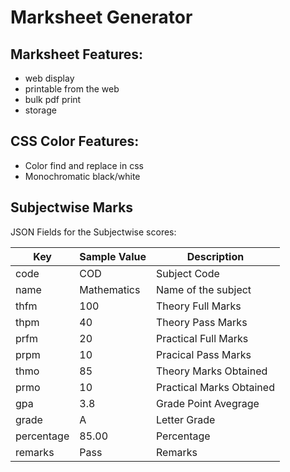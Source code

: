 # Marksheet Generator
## Marksheet Features:
- web display
- printable from the web
- bulk pdf print
- storage

## CSS Color Features:
- Color find and replace in css
- Monochromatic black/white

## Subjectwise Marks

JSON Fields for the Subjectwise scores:

| Key         | Sample Value | Description |
|-------------|--------------|-------------|
| code        | COD          | Subject Code
| name        | Mathematics  | Name of the subject
| thfm        | 100          | Theory Full Marks
| thpm        | 40           | Theory Pass Marks
| prfm        | 20           | Practical Full Marks
| prpm        | 10           | Pracical Pass Marks
| thmo        | 85           | Theory Marks Obtained
| prmo        | 10           | Practical Marks Obtained
| gpa         | 3.8          | Grade Point Avegrage
| grade       | A            | Letter Grade
| percentage  | 85.00        | Percentage
| remarks     | Pass         | Remarks
